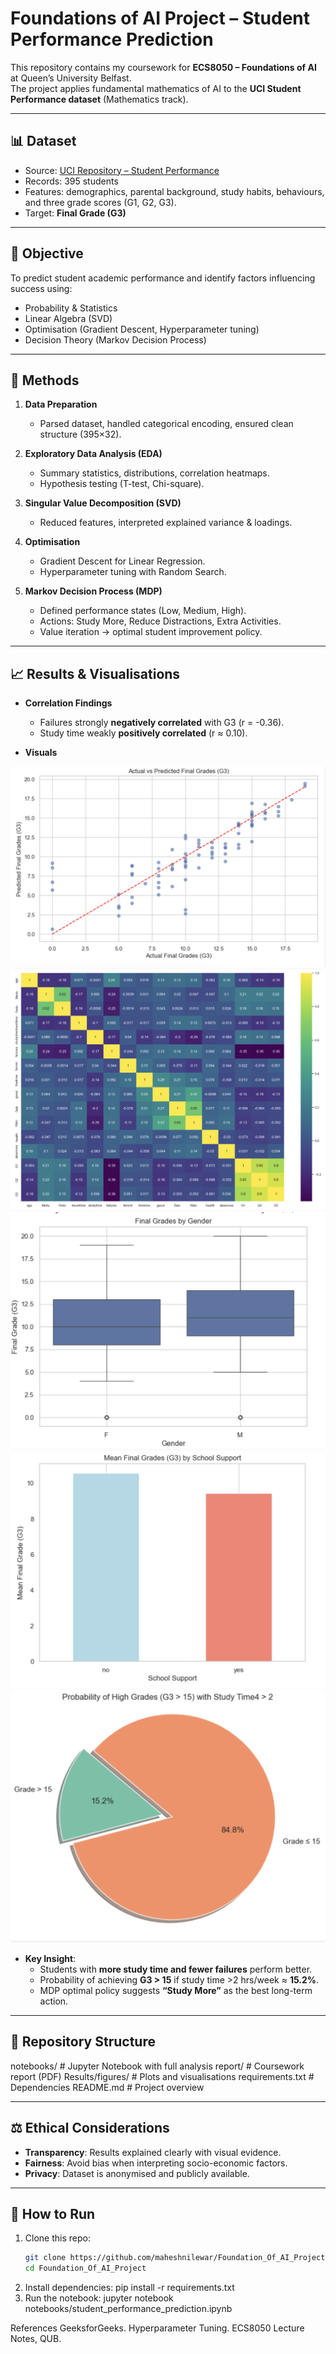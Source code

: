 # Foundations of AI Project – Student Performance Prediction

This repository contains my coursework for **ECS8050 – Foundations of AI** at Queen’s University Belfast.  
The project applies fundamental mathematics of AI to the **UCI Student Performance dataset** (Mathematics track).

---

## 📊 Dataset
- Source: [UCI Repository – Student Performance](https://archive.ics.uci.edu/dataset/320/student+performance)  
- Records: 395 students  
- Features: demographics, parental background, study habits, behaviours, and three grade scores (G1, G2, G3).  
- Target: **Final Grade (G3)**  

---

## 🎯 Objective
To predict student academic performance and identify factors influencing success using:
- Probability & Statistics
- Linear Algebra (SVD)
- Optimisation (Gradient Descent, Hyperparameter tuning)
- Decision Theory (Markov Decision Process)

---

## 🔑 Methods
1. **Data Preparation**
   - Parsed dataset, handled categorical encoding, ensured clean structure (395×32).  

2. **Exploratory Data Analysis (EDA)**
   - Summary statistics, distributions, correlation heatmaps.  
   - Hypothesis testing (T-test, Chi-square).  

3. **Singular Value Decomposition (SVD)**
   - Reduced features, interpreted explained variance & loadings.  

4. **Optimisation**
   - Gradient Descent for Linear Regression.  
   - Hyperparameter tuning with Random Search.  

5. **Markov Decision Process (MDP)**
   - Defined performance states (Low, Medium, High).  
   - Actions: Study More, Reduce Distractions, Extra Activities.  
   - Value iteration → optimal student improvement policy.  

---

## 📈 Results & Visualisations

- **Correlation Findings**  
  - Failures strongly **negatively correlated** with G3 (r = -0.36).  
  - Study time weakly **positively correlated** (r ≈ 0.10).  

- **Visuals**

![Actual vs Predicted](Results/figures/Actual_vs_Predicted_Final_Grades.png)  
![Confusion Matrix](Results/figures/Confusion_matrix.png)  
![Grades by Gender](Results/figures/Final_Grades_by_Gender.png)  
![Grades by School Support](Results/figures/Mean_Final_Grades_by_School_Support.png)  
![Probability of High Grades](Results/figures/Probability_of_High_Grades_with_Study_Time.png)  

- **Key Insight**:  
  - Students with **more study time and fewer failures** perform better.  
  - Probability of achieving **G3 > 15** if study time >2 hrs/week ≈ **15.2%**.  
  - MDP optimal policy suggests **“Study More”** as the best long-term action.  

---

## 📂 Repository Structure
notebooks/ # Jupyter Notebook with full analysis
report/ # Coursework report (PDF)
Results/figures/ # Plots and visualisations
requirements.txt # Dependencies
README.md # Project overview


---

## ⚖️ Ethical Considerations
- **Transparency**: Results explained clearly with visual evidence.  
- **Fairness**: Avoid bias when interpreting socio-economic factors.  
- **Privacy**: Dataset is anonymised and publicly available.  

---

## 🚀 How to Run
1. Clone this repo:
   ```bash
   git clone https://github.com/maheshnilewar/Foundation_Of_AI_Project.git
   cd Foundation_Of_AI_Project
2. Install dependencies:
   pip install -r requirements.txt
3. Run the notebook:
   jupyter notebook notebooks/student_performance_prediction.ipynb

References
GeeksforGeeks. Hyperparameter Tuning.
ECS8050 Lecture Notes, QUB.
